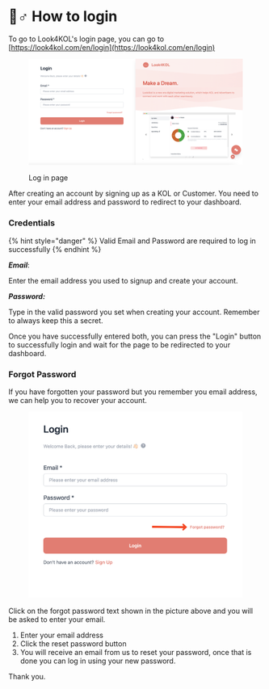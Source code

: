 # 🤷♂ How to login

To go to Look4KOL's login page, you can go to [https://look4kol.com/en/login](https://look4kol.com/en/login)

<figure><img src="../../.gitbook/assets/image (1).png" alt=""><figcaption><p>Log in page</p></figcaption></figure>

After creating an account by signing up as a KOL or Customer. You need to enter your email address and password to redirect to your dashboard.

### Credentials

{% hint style="danger" %}
Valid Email and Password are required to log in successfully
{% endhint %}

_**Email**_:

Enter the email address you used to signup and create your account.&#x20;

_**Password:**_

Type in the valid password you set when creating your account. Remember to always keep this a secret.

Once you have successfully entered both, you can press the "Login" button to successfully login and wait for the page to be redirected to your dashboard.

### Forgot Password

If you have forgotten your password but you remember you email address, we can help you to recover your account.

<figure><img src="../../.gitbook/assets/image (4).png" alt=""><figcaption></figcaption></figure>

Click on the forgot password text shown in the picture above and you will be asked to enter your email.

1. Enter your email address
2. Click the reset password button
3. You will receive an email from us to reset your password, once that is done you can log in using your new password.&#x20;

Thank you.
